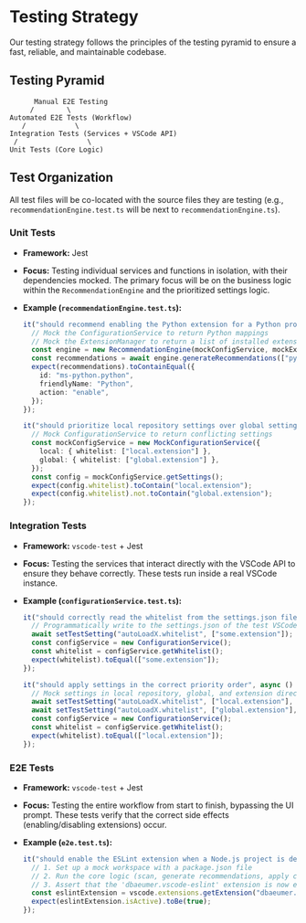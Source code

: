 # Testing Strategy

Our testing strategy follows the principles of the testing pyramid to ensure a fast, reliable, and maintainable codebase.

## Testing Pyramid

```text
      Manual E2E Testing
     /        \
Automated E2E Tests (Workflow)
   /            \
Integration Tests (Services + VSCode API)
 /                 \
Unit Tests (Core Logic)
```

## Test Organization

All test files will be co-located with the source files they are testing (e.g., `recommendationEngine.test.ts` will be next to `recommendationEngine.ts`).

### Unit Tests

- **Framework:** Jest
- **Focus:** Testing individual services and functions in isolation, with their dependencies mocked. The primary focus will be on the business logic within the `RecommendationEngine` and the prioritized settings logic.
- **Example (`recommendationEngine.test.ts`):**

  ```typescript
  it("should recommend enabling the Python extension for a Python project", () => {
    // Mock the ConfigurationService to return Python mappings
    // Mock the ExtensionManager to return a list of installed extensions
    const engine = new RecommendationEngine(mockConfigService, mockExtensionManager);
    const recommendations = await engine.generateRecommendations(["python"]);
    expect(recommendations).toContainEqual({
      id: "ms-python.python",
      friendlyName: "Python",
      action: "enable",
    });
  });

  it("should prioritize local repository settings over global settings", () => {
    // Mock ConfigurationService to return conflicting settings
    const mockConfigService = new MockConfigurationService({
      local: { whitelist: ["local.extension"] },
      global: { whitelist: ["global.extension"] },
    });
    const config = mockConfigService.getSettings();
    expect(config.whitelist).toContain("local.extension");
    expect(config.whitelist).not.toContain("global.extension");
  });
  ```

### Integration Tests

- **Framework:** `vscode-test` + Jest
- **Focus:** Testing the services that interact directly with the VSCode API to ensure they behave correctly. These tests run inside a real VSCode instance.
- **Example (`configurationService.test.ts`):**

  ```typescript
  it("should correctly read the whitelist from the settings.json file", async () => {
    // Programmatically write to the settings.json of the test VSCode instance
    await setTestSetting("autoLoadX.whitelist", ["some.extension"]);
    const configService = new ConfigurationService();
    const whitelist = configService.getWhitelist();
    expect(whitelist).toEqual(["some.extension"]);
  });

  it("should apply settings in the correct priority order", async () => {
    // Mock settings in local repository, global, and extension directory
    await setTestSetting("autoLoadX.whitelist", ["local.extension"], "local");
    await setTestSetting("autoLoadX.whitelist", ["global.extension"], "global");
    const configService = new ConfigurationService();
    const whitelist = configService.getWhitelist();
    expect(whitelist).toEqual(["local.extension"]);
  });
  ```

### E2E Tests

- **Framework:** `vscode-test` + Jest
- **Focus:** Testing the entire workflow from start to finish, bypassing the UI prompt. These tests verify that the correct side effects (enabling/disabling extensions) occur.
- **Example (`e2e.test.ts`):**

  ```typescript
  it("should enable the ESLint extension when a Node.js project is detected", async () => {
    // 1. Set up a mock workspace with a package.json file
    // 2. Run the core logic (scan, generate recommendations, apply changes)
    // 3. Assert that the 'dbaeumer.vscode-eslint' extension is now enabled
    const eslintExtension = vscode.extensions.getExtension("dbaeumer.vscode-eslint");
    expect(eslintExtension.isActive).toBe(true);
  });
  ```